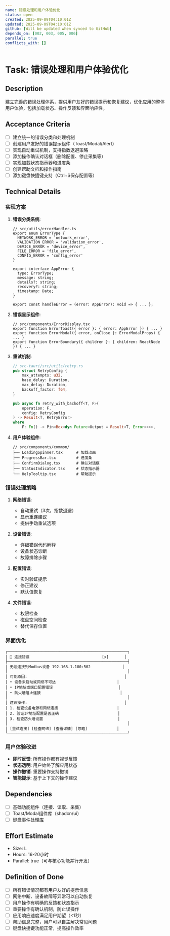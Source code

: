 ```yaml
---
name: 错误处理和用户体验优化
status: open
created: 2025-09-09T04:10:01Z
updated: 2025-09-09T04:10:01Z
github: [Will be updated when synced to GitHub]
depends_on: [002, 003, 005, 006]
parallel: true
conflicts_with: []
---
```


# Task: 错误处理和用户体验优化

## Description

建立完善的错误处理体系，提供用户友好的错误提示和恢复建议，优化应用的整体用户体验，包括加载状态、操作反馈和界面响应性。

## Acceptance Criteria

- [ ] 建立统一的错误分类和处理机制
- [ ] 创建用户友好的错误提示组件（Toast/Modal/Alert）
- [ ] 实现自动重试机制，支持指数退避策略
- [ ] 添加操作确认对话框（删除配置、停止采集等）
- [ ] 实现加载状态指示器和进度条
- [ ] 创建帮助文档和操作指南
- [ ] 添加键盘快捷键支持（Ctrl+S保存配置等）

## Technical Details

### 实现方案

1. **错误分类系统**:
   ```tsx
   // src/utils/errorHandler.ts
   export enum ErrorType {
     NETWORK_ERROR = 'network_error',
     VALIDATION_ERROR = 'validation_error',
     DEVICE_ERROR = 'device_error',
     FILE_ERROR = 'file_error',
     CONFIG_ERROR = 'config_error'
   }
   
   export interface AppError {
     type: ErrorType;
     message: string;
     details?: string;
     recovery?: string;
     timestamp: Date;
   }
   
   export const handleError = (error: AppError): void => { ... };
   ```

2. **错误显示组件**:
   ```tsx
   // src/components/ErrorDisplay.tsx
   export function ErrorToast({ error }: { error: AppError }) { ... }
   export function ErrorModal({ error, onClose }: ErrorModalProps) { ... }
   export function ErrorBoundary({ children }: { children: ReactNode }) { ... }
   ```

3. **重试机制**:
   ```rust
   // src-tauri/src/utils/retry.rs
   pub struct RetryConfig {
       max_attempts: u32,
       base_delay: Duration,
       max_delay: Duration,
       backoff_factor: f64,
   }
   
   pub async fn retry_with_backoff<T, F>(
       operation: F,
       config: RetryConfig
   ) -> Result<T, RetryError>
   where
       F: Fn() -> Pin<Box<dyn Future<Output = Result<T, Error>>>>,
   ```

4. **用户体验组件**:
   ```tsx
   // src/components/common/
   ├── LoadingSpinner.tsx      # 加载动画
   ├── ProgressBar.tsx         # 进度条
   ├── ConfirmDialog.tsx       # 确认对话框
   ├── StatusIndicator.tsx     # 状态指示器
   └── HelpTooltip.tsx         # 帮助提示
   ```

### 错误处理策略

1. **网络错误**:
   - 自动重试（3次，指数退避）
   - 显示重连建议
   - 提供手动重试选项

2. **设备错误**:
   - 详细错误代码解释
   - 设备状态诊断
   - 故障排除步骤

3. **配置错误**:
   - 实时验证提示
   - 修正建议
   - 默认值恢复

4. **文件错误**:
   - 权限检查
   - 磁盘空间检查
   - 替代保存位置

### 界面优化
```
┌─────────────────────────────────────────────────────┐
│ 🚨 连接错误                                [x]       │
├─────────────────────────────────────────────────────┤
│ 无法连接到Modbus设备 192.168.1.100:502              │
│                                                     │
│ 可能原因:                                           │
│ • 设备未启动或网络不可达                           │
│ • IP地址或端口配置错误                             │
│ • 防火墙阻止连接                                   │
│                                                     │
│ 建议操作:                                           │
│ 1. 检查设备电源和网络连接                          │
│ 2. 验证IP地址配置是否正确                          │
│ 3. 检查防火墙设置                                 │
│                                                     │
│ [重试连接] [检查网络] [查看详情] [忽略]             │
└─────────────────────────────────────────────────────┘
```

### 用户体验改进
- **即时反馈**: 所有操作都有视觉反馈
- **状态透明**: 用户始终了解应用状态
- **操作撤销**: 重要操作支持撤销
- **智能提示**: 基于上下文的操作建议

## Dependencies

- [ ] 基础功能组件（连接、读取、采集）
- [ ] Toast/Modal组件库（shadcn/ui）
- [ ] 键盘事件处理库

## Effort Estimate

- Size: L
- Hours: 16-20小时
- Parallel: true（可与核心功能并行开发）

## Definition of Done

- [ ] 所有错误情况都有用户友好的提示信息
- [ ] 网络中断、设备故障等异常可以自动恢复
- [ ] 用户操作有明确的反馈和状态指示
- [ ] 重要操作有确认机制，防止误操作
- [ ] 应用响应速度满足用户期望（<1秒）
- [ ] 帮助信息完整，用户可以自主解决常见问题
- [ ] 键盘快捷键功能正常，提高操作效率